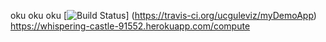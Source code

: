 oku oku oku
[![Build Status](https://travis-ci.org/ucguleviz/myDemoApp.svg?branch=master)]
(https://travis-ci.org/ucguleviz/myDemoApp)
https://whispering-castle-91552.herokuapp.com/compute
